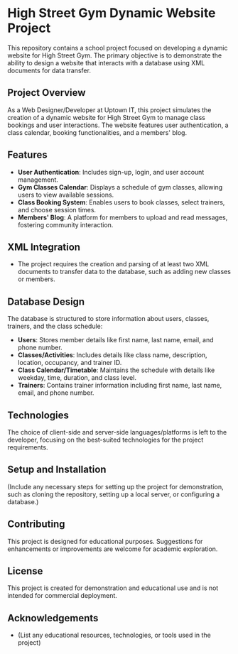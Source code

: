 # High Street Gym Dynamic Website Project

This repository contains a school project focused on developing a dynamic website for High Street Gym. The primary objective is to demonstrate the ability to design a website that interacts with a database using XML documents for data transfer.

## Project Overview

As a Web Designer/Developer at Uptown IT, this project simulates the creation of a dynamic website for High Street Gym to manage class bookings and user interactions. The website features user authentication, a class calendar, booking functionalities, and a members' blog.

## Features

- **User Authentication**: Includes sign-up, login, and user account management.
- **Gym Classes Calendar**: Displays a schedule of gym classes, allowing users to view available sessions.
- **Class Booking System**: Enables users to book classes, select trainers, and choose session times.
- **Members' Blog**: A platform for members to upload and read messages, fostering community interaction.

## XML Integration

- The project requires the creation and parsing of at least two XML documents to transfer data to the database, such as adding new classes or members.

## Database Design

The database is structured to store information about users, classes, trainers, and the class schedule:

- **Users**: Stores member details like first name, last name, email, and phone number.
- **Classes/Activities**: Includes details like class name, description, location, occupancy, and trainer ID.
- **Class Calendar/Timetable**: Maintains the schedule with details like weekday, time, duration, and class level.
- **Trainers**: Contains trainer information including first name, last name, email, and phone number.

## Technologies

The choice of client-side and server-side languages/platforms is left to the developer, focusing on the best-suited technologies for the project requirements.

## Setup and Installation

(Include any necessary steps for setting up the project for demonstration, such as cloning the repository, setting up a local server, or configuring a database.)

## Contributing

This project is designed for educational purposes. Suggestions for enhancements or improvements are welcome for academic exploration.

## License

This project is created for demonstration and educational use and is not intended for commercial deployment.

## Acknowledgements

- (List any educational resources, technologies, or tools used in the project)
